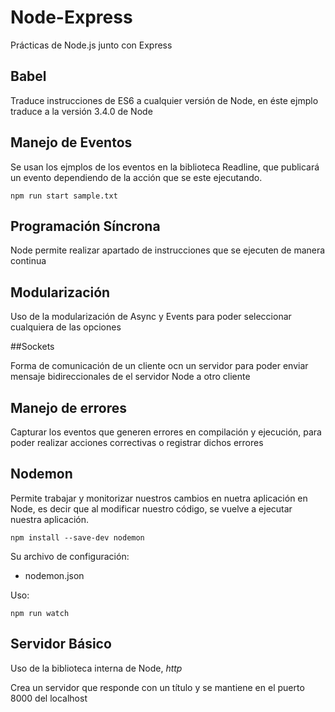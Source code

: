 # Node-Express
Prácticas de Node.js junto con Express

## Babel

Traduce instrucciones de ES6 a cualquier versión de Node, en éste ejmplo traduce a la versión 3.4.0 de Node

## Manejo de Eventos 

Se usan los ejmplos de los eventos en la biblioteca Readline, que publicará un evento dependiendo de la acción que se este ejecutando.

`npm run start sample.txt`

## Programación Síncrona

Node permite realizar apartado de instrucciones que se ejecuten de manera continua

## Modularización

Uso de la modularización de Async y Events para poder seleccionar cualquiera de las opciones

##Sockets

Forma de comunicación de un cliente ocn un servidor para poder enviar mensaje bidireccionales de el servidor Node a otro cliente

## Manejo de errores

Capturar los eventos que generen errores en compilación y ejecución, para poder realizar acciones correctivas o registrar dichos errores 

## Nodemon

Permite trabajar y monitorizar nuestros cambios en nuetra aplicación en Node, es decir que al modificar nuestro código, se  vuelve a ejecutar nuestra aplicación.

`npm install --save-dev nodemon`

Su archivo de configuración:

- nodemon.json

Uso:

`npm run watch`

## Servidor Básico

Uso de la biblioteca interna de Node, *http*

Crea un servidor que responde con un título y se mantiene en el puerto 8000 del localhost

